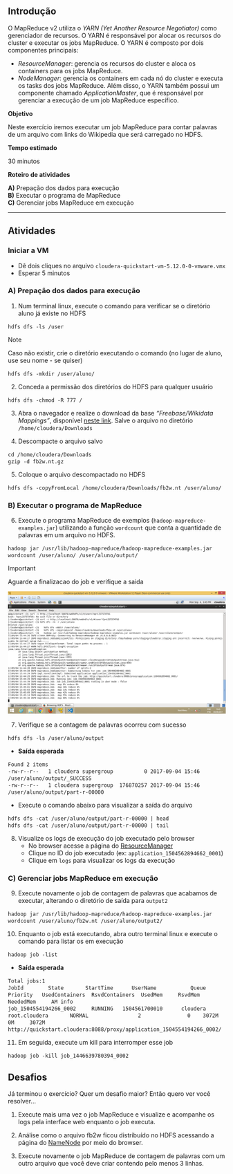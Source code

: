 ## Introdução

O MapReduce v2 utiliza o _YARN (Yet Another Resource Negotiator)_ como gerenciador de recursos. O YARN é responsável por alocar os recursos do cluster e executar os jobs MapReduce.
O YARN é composto por dois componentes principais:
- _ResourceManager_: gerencia os recursos do cluster e aloca os containers para os jobs MapReduce.
- _NodeManager_: gerencia os containers em cada nó do cluster e executa os tasks dos jobs MapReduce.
Além disso, o YARN também possui um componente chamado _ApplicationMaster_, que é responsável por gerenciar a execução de um job MapReduce específico.

**Objetivo**

Neste exercício iremos executar um job MapReduce para contar palavras de um arquivo com links do Wikipedia que será carregado no HDFS.

**Tempo estimado**

30 minutos

**Roteiro de atividades**

**A)** Prepação dos dados para execução  
**B)** Executar o programa de MapReduce  
**C)** Gerenciar jobs MapReduce em execução

----------

## Atividades

### Iniciar a VM

 - Dê dois cliques no arquivo `cloudera-quickstart-vm-5.12.0-0-vmware.vmx`
 - Esperar 5 minutos

### A) Prepação dos dados para execução

1. Num terminal linux, execute o comando para verificar se o diretório aluno já existe no HDFS
```shell
hdfs dfs -ls /user
```

> [!NOTE]
> Caso não existir, crie o diretório executando o comando (no lugar de aluno, use seu nome - se quiser)
```shell
hdfs dfs -mkdir /user/aluno/
```

2. Conceda a permissão dos diretórios do HDFS para qualquer usuário
```shell
hdfs dfs -chmod -R 777 /
```

3. Abra o navegador e realize o download da base _“Freebase/Wikidata Mappings”_, disponível [neste link](https://developers.google.com/freebase/). Salve o arquivo no diretório `/home/cloudera/Downloads`

4. Descompacte o arquivo salvo
```shell
cd /home/cloudera/Downloads
gzip -d fb2w.nt.gz
```

5. Coloque o arquivo descompactado no HDFS
```shell
hdfs dfs -copyFromLocal /home/cloudera/Downloads/fb2w.nt /user/aluno/
```

### B) Executar o programa de MapReduce

6. Execute o programa MapReduce de exemplos (`hadoop-mapreduce-examples.jar`) utilizando a função `wordcount` que conta a quantidade de palavras em um arquivo no HDFS.
```shell
hadoop jar /usr/lib/hadoop-mapreduce/hadoop-mapreduce-examples.jar wordcount /user/aluno/ /user/aluno/output/
```
> [!IMPORTANT]
> Aguarde a finalizacao do job e verifique a saida

![impacta](./resources/images/1_job_running.png)

7. Verifique se a contagem de palavras ocorreu com sucesso
```shell
hdfs dfs -ls /user/aluno/output
```

- **Saída esperada**
```
Found 2 items
-rw-r--r--   1 cloudera supergroup          0 2017-09-04 15:46 /user/aluno/output/_SUCCESS
-rw-r--r--   1 cloudera supergroup  176870257 2017-09-04 15:46 /user/aluno/output/part-r-00000
```

- Execute o comando abaixo para visualizar a saída do arquivo
```shell
hdfs dfs -cat /user/aluno/output/part-r-00000 | head
hdfs dfs -cat /user/aluno/output/part-r-00000 | tail
```

8. Visualize os logs de execução do job executado pelo browser
   - No browser acesse a página do [ResourceManager](http://localhost:8088)
   - Clique no ID do job executado (ex: `application_1504562894662_0001`)
   - Clique em `logs` para visualizar os logs da execução

### C) Gerenciar jobs MapReduce em execução

9. Execute novamente o job de contagem de palavras que acabamos de executar, alterando o diretório de saída para `output2`
```shell
hadoop jar /usr/lib/hadoop-mapreduce/hadoop-mapreduce-examples.jar wordcount /user/aluno/fb2w.nt /user/aluno/output2/
```

10. Enquanto o job está executando, abra outro terminal linux e execute o comando para listar os em execução
```shell
hadoop job -list
```

- **Saída esperada**
```
Total jobs:1
JobId	     State	     StartTime	    UserName	       Queue	  Priority	 UsedContainers	 RsvdContainers	 UsedMem	 RsvdMem NeededMem	   AM info
job_1504554194266_0002	   RUNNING	 1504561700010	    cloudera	root.cloudera	    NORMAL	              2	              0	   3072M	      0M     3072M	http://quickstart.cloudera:8088/proxy/application_1504554194266_0002/
```

11. Em seguida, execute um kill para interromper esse job
```shell
hadoop job -kill job_1446639780394_0002
```

## Desafios

Já terminou o exercício? Quer um desafio maior? Então quero ver você resolver...

1. Execute mais uma vez o job MapReduce e visualize e acompanhe os logs pela interface web enquanto o job executa.

2. Análise como o arquivo fb2w ficou distribuído no HDFS acessando a página do [NameNode](http://localhost:50070) por meio do browser.

3. Execute novamente o job MapReduce de contagem de palavras com um outro arquivo que você deve criar contendo pelo menos 3 linhas.
